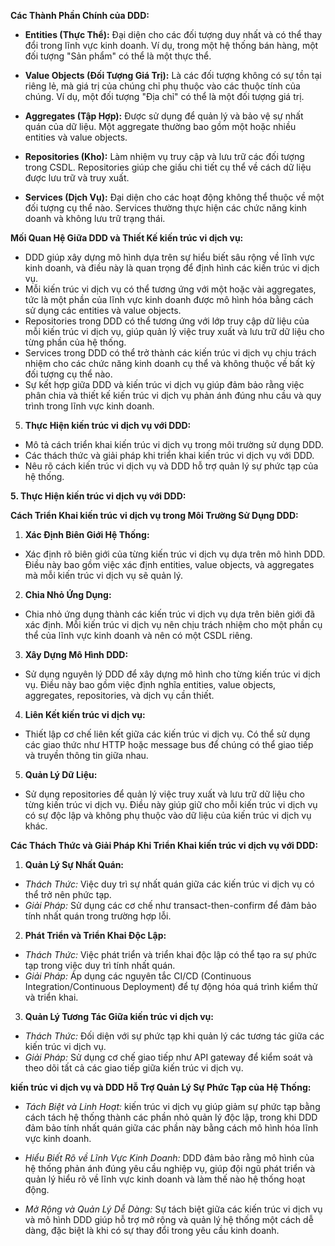 <!--3. **thiết kế hướng miền (DDD):**-->

<!--**Giải Thích Khái Niệm DDD và Tại Sao Nó Quan Trọng trong Việc Phát Triển kiến trúc vi dịch vụ:**-->
<!--thiết kế hướng miền (DDD) là một phương pháp thiết kế phần mềm tập trung vào việc hiểu và mô hình hóa chính xác lĩnh vực kinh doanh của một tổ chức. Trong ngữ cảnh của phát triển kiến trúc vi dịch vụ, DDD giúp đảm bảo rằng mỗi kiến trúc vi dịch vụ được thiết kế để phản ánh một phần cụ thể của lĩnh vực kinh doanh, tăng cường sự hiểu biết và tính nhất quán trong toàn bộ hệ thống.-->

**Các Thành Phần Chính của DDD:**

- **Entities (Thực Thể):** Đại diện cho các đối tượng duy nhất và có thể thay đổi trong lĩnh vực kinh doanh. Ví dụ, trong một hệ thống bán hàng, một đối tượng "Sản phẩm" có thể là một thực thể.

- **Value Objects (Đối Tượng Giá Trị):** Là các đối tượng không có sự tồn tại riêng lẻ, mà giá trị của chúng chỉ phụ thuộc vào các thuộc tính của chúng. Ví dụ, một đối tượng "Địa chỉ" có thể là một đối tượng giá trị.

- **Aggregates (Tập Hợp):** Được sử dụng để quản lý và bảo vệ sự nhất quán của dữ liệu. Một aggregate thường bao gồm một hoặc nhiều entities và value objects.

- **Repositories (Kho):** Làm nhiệm vụ truy cập và lưu trữ các đối tượng trong CSDL. Repositories giúp che giấu chi tiết cụ thể về cách dữ liệu được lưu trữ và truy xuất.

- **Services (Dịch Vụ):** Đại diện cho các hoạt động không thể thuộc về một đối tượng cụ thể nào. Services thường thực hiện các chức năng kinh doanh và không lưu trữ trạng thái.

**Mối Quan Hệ Giữa DDD và Thiết Kế kiến trúc vi dịch vụ:**

- DDD giúp xây dựng mô hình dựa trên sự hiểu biết sâu rộng về lĩnh vực kinh doanh, và điều này là quan trọng để định hình các kiến trúc vi dịch vụ.
- Mỗi kiến trúc vi dịch vụ có thể tương ứng với một hoặc vài aggregates, tức là một phần của lĩnh vực kinh doanh được mô hình hóa bằng cách sử dụng các entities và value objects.
- Repositories trong DDD có thể tương ứng với lớp truy cập dữ liệu của mỗi kiến trúc vi dịch vụ, giúp quản lý việc truy xuất và lưu trữ dữ liệu cho từng phần của hệ thống.
- Services trong DDD có thể trở thành các kiến trúc vi dịch vụ chịu trách nhiệm cho các chức năng kinh doanh cụ thể và không thuộc về bất kỳ đối tượng cụ thể nào.
- Sự kết hợp giữa DDD và kiến trúc vi dịch vụ giúp đảm bảo rằng việc phân chia và thiết kế kiến trúc vi dịch vụ phản ánh đúng nhu cầu và quy trình trong lĩnh vực kinh doanh.

5. **Thực Hiện kiến trúc vi dịch vụ với DDD:**

- Mô tả cách triển khai kiến trúc vi dịch vụ trong môi trường sử dụng DDD.
- Các thách thức và giải pháp khi triển khai kiến trúc vi dịch vụ với DDD.
- Nêu rõ cách kiến trúc vi dịch vụ và DDD hỗ trợ quản lý sự phức tạp của hệ thống.

**5. Thực Hiện kiến trúc vi dịch vụ với DDD:**

**Cách Triển Khai kiến trúc vi dịch vụ trong Môi Trường Sử Dụng DDD:**

1. **Xác Định Biên Giới Hệ Thống:**

- Xác định rõ biên giới của từng kiến trúc vi dịch vụ dựa trên mô hình DDD. Điều này bao gồm việc xác định entities, value objects, và aggregates mà mỗi kiến trúc vi dịch vụ sẽ quản lý.

2. **Chia Nhỏ Ứng Dụng:**

- Chia nhỏ ứng dụng thành các kiến trúc vi dịch vụ dựa trên biên giới đã xác định. Mỗi kiến trúc vi dịch vụ nên chịu trách nhiệm cho một phần cụ thể của lĩnh vực kinh doanh và nên có một CSDL riêng.

3. **Xây Dựng Mô Hình DDD:**

- Sử dụng nguyên lý DDD để xây dựng mô hình cho từng kiến trúc vi dịch vụ. Điều này bao gồm việc định nghĩa entities, value objects, aggregates, repositories, và dịch vụ cần thiết.

4. **Liên Kết kiến trúc vi dịch vụ:**

- Thiết lập cơ chế liên kết giữa các kiến trúc vi dịch vụ. Có thể sử dụng các giao thức như HTTP hoặc message bus để chúng có thể giao tiếp và truyền thông tin giữa nhau.

5. **Quản Lý Dữ Liệu:**

- Sử dụng repositories để quản lý việc truy xuất và lưu trữ dữ liệu cho từng kiến trúc vi dịch vụ. Điều này giúp giữ cho mỗi kiến trúc vi dịch vụ có sự độc lập và không phụ thuộc vào dữ liệu của kiến trúc vi dịch vụ khác.

**Các Thách Thức và Giải Pháp Khi Triển Khai kiến trúc vi dịch vụ với DDD:**

1. **Quản Lý Sự Nhất Quán:**

- _Thách Thức:_ Việc duy trì sự nhất quán giữa các kiến trúc vi dịch vụ có thể trở nên phức tạp.
- _Giải Pháp:_ Sử dụng các cơ chế như transact-then-confirm để đảm bảo tính nhất quán trong trường hợp lỗi.

2. **Phát Triển và Triển Khai Độc Lập:**

- _Thách Thức:_ Việc phát triển và triển khai độc lập có thể tạo ra sự phức tạp trong việc duy trì tính nhất quán.
- _Giải Pháp:_ Áp dụng các nguyên tắc CI/CD (Continuous Integration/Continuous Deployment) để tự động hóa quá trình kiểm thử và triển khai.

3. **Quản Lý Tương Tác Giữa kiến trúc vi dịch vụ:**

- _Thách Thức:_ Đối diện với sự phức tạp khi quản lý các tương tác giữa các kiến trúc vi dịch vụ.
- _Giải Pháp:_ Sử dụng cơ chế giao tiếp như API gateway để kiểm soát và theo dõi tất cả các giao tiếp giữa kiến trúc vi dịch vụ.

**kiến trúc vi dịch vụ và DDD Hỗ Trợ Quản Lý Sự Phức Tạp của Hệ Thống:**

- _Tách Biệt và Linh Hoạt:_ kiến trúc vi dịch vụ giúp giảm sự phức tạp bằng cách tách hệ thống thành các phần nhỏ quản lý độc lập, trong khi DDD đảm bảo tính nhất quán giữa các phần này bằng cách mô hình hóa lĩnh vực kinh doanh.

- _Hiểu Biết Rõ về Lĩnh Vực Kinh Doanh:_ DDD đảm bảo rằng mô hình của hệ thống phản ánh đúng yêu cầu nghiệp vụ, giúp đội ngũ phát triển và quản lý hiểu rõ về lĩnh vực kinh doanh và làm thế nào hệ thống hoạt động.

- _Mở Rộng và Quản Lý Dễ Dàng:_ Sự tách biệt giữa các kiến trúc vi dịch vụ và mô hình DDD giúp hỗ trợ mở rộng và quản lý hệ thống một cách dễ dàng, đặc biệt là khi có sự thay đổi trong yêu cầu kinh doanh.
